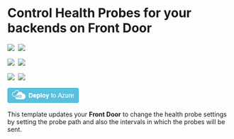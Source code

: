 # Control Health Probes for your backends on Front Door

<IMG SRC="https://azbotstorage.blob.core.windows.net/badges/201-front-door-health-probes/PublicLastTestDate.svg" />&nbsp;
<IMG SRC="https://azbotstorage.blob.core.windows.net/badges/201-front-door-health-probes/PublicDeployment.svg" />&nbsp;

<IMG SRC="https://azbotstorage.blob.core.windows.net/badges/201-front-door-health-probes/FairfaxLastTestDate.svg" />&nbsp;
<IMG SRC="https://azbotstorage.blob.core.windows.net/badges/201-front-door-health-probes/FairfaxDeployment.svg" />&nbsp;

<IMG SRC="https://azbotstorage.blob.core.windows.net/badges/201-front-door-health-probes/BestPracticeResult.svg" />&nbsp;
<IMG SRC="https://azbotstorage.blob.core.windows.net/badges/201-front-door-health-probes/CredScanResult.svg" />&nbsp;

<a href="https://portal.azure.com/#create/Microsoft.Template/uri/https%3A%2F%2Fraw.githubusercontent.com%2FAzure%2Fazure-quickstart-templates%2Fmaster%2F201-front-door-health-probes%2Fazuredeploy.json" target="_blank">
    <img src="https://raw.githubusercontent.com/Azure/azure-quickstart-templates/master/1-CONTRIBUTION-GUIDE/images/deploytoazure.png"/>
</a>

This template updates your **Front Door** to change the health probe settings by setting the probe path and also the intervals in which the probes will be sent.
